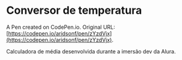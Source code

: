 # Conversor de temperatura

A Pen created on CodePen.io. Original URL: [https://codepen.io/aridsonf/pen/zYzdVjx](https://codepen.io/aridsonf/pen/zYzdVjx).

Calculadora de média desenvolvida durante a imersão dev da Alura.
